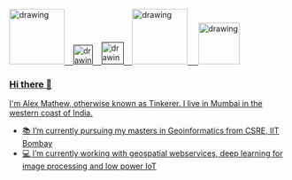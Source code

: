 <a href="https://www.youtube.com/channel/UCo0wVhEEzlMQXevMPqN4Q6Q"><img src="https://res.cloudinary.com/importdata/image/upload/v1595012354/yt_logo_jjgys4.png" alt="drawing" width="100"/>&nbsp;&nbsp;&nbsp;&nbsp;<a href=""><img src="https://res.cloudinary.com/importdata/image/upload/v1595012354/medium_mono_hoz0z5.png" alt="drawing" width="35"/>&nbsp;&nbsp;&nbsp;&nbsp;<a href=""><img src="https://res.cloudinary.com/importdata/image/upload/v1595012924/Twitter_Logo_Blue_gbtagu.png" alt="drawing" width="40"/>&nbsp;&nbsp;&nbsp;&nbsp;<a href="https://www.linkedin.com/in/alex94/"><img src="https://res.cloudinary.com/importdata/image/upload/v1595012354/linkedin_t9qiwy.png" alt="drawing" width="100"/> &nbsp;&nbsp;&nbsp;&nbsp;<a href="https://www.kaggle.com/caffeineholic"><img src="https://res.cloudinary.com/importdata/image/upload/v1595012924/kaggle_ksaktb.png" alt="drawing" width="75"/>

  ### Hi there 👋

I'm Alex Mathew, otherwise known as Tinkerer. I live in Mumbai in the western coast of India.

- 📚 I’m currently pursuing my masters in Geoinformatics from CSRE, IIT Bombay
- 💻 I’m currently working with geospatial webservices, deep learning for image processing and low power IoT
